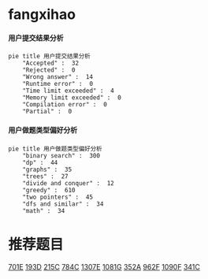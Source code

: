 # fangxihao

<!-- tabs:start -->



#### **用户提交结果分析**

```mermaid
pie title 用户提交结果分析
    "Accepted" :  32
    "Rejected" :  0
    "Wrong answer" :  14
    "Runtime error" :  0
    "Time limit exceeded" :  4
    "Memory limit exceeded" :  0
    "Compilation error" :  0
    "Partial" :  0
```

#### **用户做题类型偏好分析**

```mermaid
pie title 用户做题类型偏好分析
    "binary search" :  300
    "dp" :  44
    "graphs" :  35
    "trees" :  27
    "divide and conquer" :  12
    "greedy" :  610
    "two pointers" :  45
    "dfs and similar" :  34
    "math" :  34
```



<!-- tabs:end -->
# 推荐题目
[701E](https://codeforces.com/contest/701/problem/E)
[193D](https://codeforces.com/contest/193/problem/D)
[215C](https://codeforces.com/contest/215/problem/C)
[784C](https://codeforces.com/contest/784/problem/C)
[1307E](https://codeforces.com/contest/1307/problem/E)
[1081G](https://codeforces.com/contest/1081/problem/G)
[352A](https://codeforces.com/contest/352/problem/A)
[962F](https://codeforces.com/contest/962/problem/F)
[1090F](https://codeforces.com/contest/1090/problem/F)
[341C](https://codeforces.com/contest/341/problem/C)
